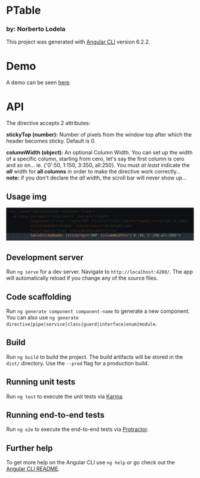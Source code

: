 # PTable
### by: Norberto Lodela

This project was generated with [Angular CLI](https://github.com/angular/angular-cli) version 6.2.2.

# Demo

A demo can be seen [here](https://lodela.github.io/primeNg_Table_stickyHeader/).

# API

The directive accepts 2 attributes:

**stickyTop (number):** Number of pixels from the window top after which the header becomes sticky. Default is 0.

**columnWidth (object):** An optional Column Width. You can set up the width of a specific column, starting from cero, let's say the first column is cero and so on...  ie. {'0':50, 1:150, 3:350, all:250}. You must _at least_ indicate the _**all**_ width for **all columns** in order to make the directive work correctly... **note:** if you don't declare the *all* width, the scroll bar will never show up...

## Usage img

![usage](https://github.com/lodela/primeNg_Table_stickyHeader/blob/master/docs/assets/imgs/usage.jpg)

## Development server

Run `ng serve` for a dev server. Navigate to `http://localhost:4200/`. The app will automatically reload if you change any of the source files.

## Code scaffolding

Run `ng generate component component-name` to generate a new component. You can also use `ng generate directive|pipe|service|class|guard|interface|enum|module`.

## Build

Run `ng build` to build the project. The build artifacts will be stored in the `dist/` directory. Use the `--prod` flag for a production build.

## Running unit tests

Run `ng test` to execute the unit tests via [Karma](https://karma-runner.github.io).

## Running end-to-end tests

Run `ng e2e` to execute the end-to-end tests via [Protractor](http://www.protractortest.org/).

## Further help

To get more help on the Angular CLI use `ng help` or go check out the [Angular CLI README](https://github.com/angular/angular-cli/blob/master/README.md).
